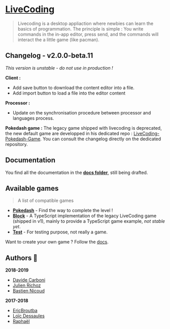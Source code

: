 # [LiveCoding](https://cpnv-es.github.io/LiveCoding/)
> Livecoding is a desktop appliaction where newbies can learn the basics of programmation.
> The principle is simple : You write commands in the in-app editor, press send, and the commands will interact the a little game (like pacman).

## Changelog - v2.0.0-beta.11

*This version is unstable - do not use in production !*

**Client :**
- Add save button to download the content editor into a file.
- Add import button to load a file into the editor content

**Processor :**
- Update on the synchronisation procedure between processor and languages process.

**Pokedash game :**
The legacy game shipped with livecoding is deprecated, the new default game are developped in his dedicated repo : [LiveCoding-Pokedash-Game](https://github.com/CPNV-ES/LiveCoding-Pokedash-Game).
You can consult the changelog directly on the dedicated repository.

## Documentation

You find all the documentation in the **[docs folder](docs)**, still being drafted.

## Available games

> A list of compatible games
- **[Pokedash](https://github.com/CPNV-ES/LiveCoding-Pokedash-Game)** - Find the way to complete the level !
- **[Block](https://github.com/bastiennicoud/LiveCoding-Block-Game)** - A TypeScript implementation of the legacy LiveCoding game (shipped in v1), mainly to provide a TypeScript game example, *not stable yet*.
- **[Test](https://github.com/CPNV-ES/LiveCoding-Test-Game)** - For testing purpose, not really a game.

Want to create your own game ? Follow the [docs](./docs#creating-games-).

## Authors :wave:

**2018-2019**
* [Davide Carboni](https://github.com/CarboniDavide)
* [Julien Richoz](https://github.com/JulienRichoz)
* [Bastien Nicoud](https://github.com/bastiennicoud)

**2017-2018**
* [EricBroutba](https://github.com/EricBroutba)
* [Loïc Dessaules](https://github.com/gollgot)
* [Raphaël](https://github.com/raph-u)
